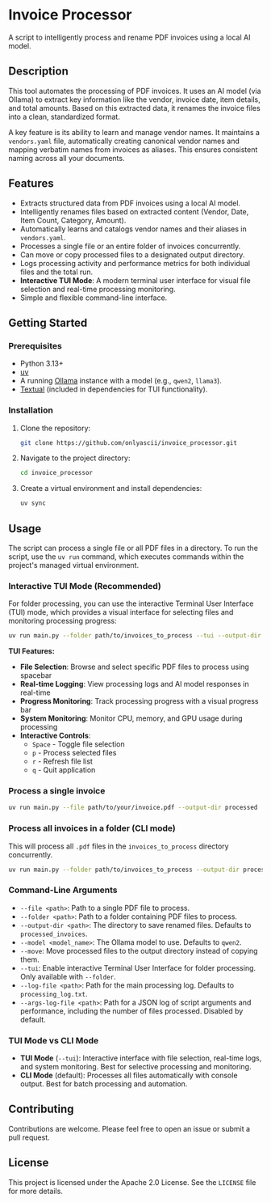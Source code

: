 # Invoice Processor

A script to intelligently process and rename PDF invoices using a local AI model.

## Description

This tool automates the processing of PDF invoices. It uses an AI model (via Ollama) to extract key information like the vendor, invoice date, item details, and total amounts. Based on this extracted data, it renames the invoice files into a clean, standardized format.

A key feature is its ability to learn and manage vendor names. It maintains a `vendors.yaml` file, automatically creating canonical vendor names and mapping verbatim names from invoices as aliases. This ensures consistent naming across all your documents.

## Features

- Extracts structured data from PDF invoices using a local AI model.
- Intelligently renames files based on extracted content (Vendor, Date, Item Count, Category, Amount).
- Automatically learns and catalogs vendor names and their aliases in `vendors.yaml`.
- Processes a single file or an entire folder of invoices concurrently.
- Can move or copy processed files to a designated output directory.
- Logs processing activity and performance metrics for both individual files and the total run.
- **Interactive TUI Mode**: A modern terminal user interface for visual file selection and real-time processing monitoring.
- Simple and flexible command-line interface.

## Getting Started

### Prerequisites

- Python 3.13+
- [uv](https://github.com/astral-sh/uv)
- A running [Ollama](https://ollama.com/) instance with a model (e.g., `qwen2`, `llama3`).
- [Textual](https://textual.textualize.io/) (included in dependencies for TUI functionality).

### Installation

1.  Clone the repository:
    ```sh
    git clone https://github.com/onlyascii/invoice_processor.git
    ```
2.  Navigate to the project directory:
    ```sh
    cd invoice_processor
    ```
3.  Create a virtual environment and install dependencies:
    ```sh
    uv sync
    ```

## Usage

The script can process a single file or all PDF files in a directory. To run the script, use the `uv run` command, which executes commands within the project's managed virtual environment.

### Interactive TUI Mode (Recommended)

For folder processing, you can use the interactive Terminal User Interface (TUI) mode, which provides a visual interface for selecting files and monitoring processing progress:

```sh
uv run main.py --folder path/to/invoices_to_process --tui --output-dir processed
```

**TUI Features:**
- **File Selection**: Browse and select specific PDF files to process using spacebar
- **Real-time Logging**: View processing logs and AI model responses in real-time
- **Progress Monitoring**: Track processing progress with a visual progress bar
- **System Monitoring**: Monitor CPU, memory, and GPU usage during processing
- **Interactive Controls**:
  - `Space` - Toggle file selection
  - `p` - Process selected files
  - `r` - Refresh file list
  - `q` - Quit application

### Process a single invoice

```sh
uv run main.py --file path/to/your/invoice.pdf --output-dir processed
```

### Process all invoices in a folder (CLI mode)

This will process all `.pdf` files in the `invoices_to_process` directory concurrently.

```sh
uv run main.py --folder path/to/invoices_to_process --output-dir processed
```

### Command-Line Arguments

-   `--file <path>`: Path to a single PDF file to process.
-   `--folder <path>`: Path to a folder containing PDF files to process.
-   `--output-dir <path>`: The directory to save renamed files. Defaults to `processed_invoices`.
-   `--model <model_name>`: The Ollama model to use. Defaults to `qwen2`.
-   `--move`: Move processed files to the output directory instead of copying them.
-   `--tui`: Enable interactive Terminal User Interface for folder processing. Only available with `--folder`.
-   `--log-file <path>`: Path for the main processing log. Defaults to `processing_log.txt`.
-   `--args-log-file <path>`: Path for a JSON log of script arguments and performance, including the number of files processed. Disabled by default.

### TUI Mode vs CLI Mode

- **TUI Mode** (`--tui`): Interactive interface with file selection, real-time logs, and system monitoring. Best for selective processing and monitoring.
- **CLI Mode** (default): Processes all files automatically with console output. Best for batch processing and automation.

## Contributing

Contributions are welcome. Please feel free to open an issue or submit a pull request.

## License

This project is licensed under the Apache 2.0 License. See the `LICENSE` file for more details.
